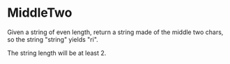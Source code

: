 # MiddleTwo

Given a string of even length, return a string made of the middle two chars, so the string "string" yields "ri".

The string length will be at least 2.

